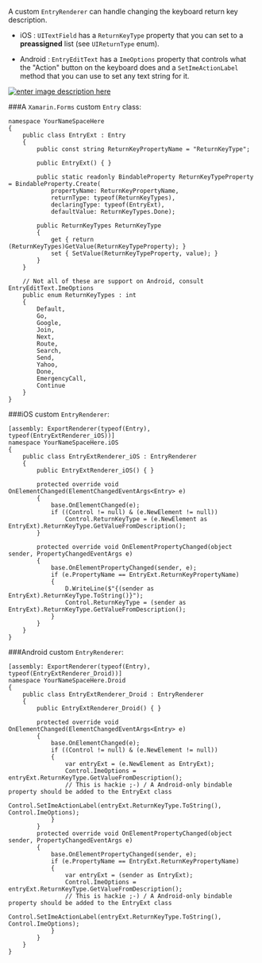 A custom `EntryRenderer` can handle changing the keyboard return key description.

* iOS : `UITextField` has a `ReturnKeyType` property that you can set to a **preassigned** list (see `UIReturnType` enum). 

* Android : `EntryEditText` has a `ImeOptions` property that controls what the "Action" button on the keyboard does and a `SetImeActionLabel` method that you can use to set any text string for it.

[![enter image description here][1]][1]

###A `Xamarin.Forms` custom `Entry` class:

    namespace YourNameSpaceHere
    {
    	public class EntryExt : Entry
    	{
    		public const string ReturnKeyPropertyName = "ReturnKeyType";
    
    		public EntryExt() { }
    
    		public static readonly BindableProperty ReturnKeyTypeProperty = BindableProperty.Create(
    			propertyName: ReturnKeyPropertyName,
    			returnType: typeof(ReturnKeyTypes),
    			declaringType: typeof(EntryExt),
    			defaultValue: ReturnKeyTypes.Done);
    
    		public ReturnKeyTypes ReturnKeyType
    		{
    			get { return (ReturnKeyTypes)GetValue(ReturnKeyTypeProperty); }
    			set { SetValue(ReturnKeyTypeProperty, value); }
    		}
    	}
    
    	// Not all of these are support on Android, consult EntryEditText.ImeOptions
    	public enum ReturnKeyTypes : int
    	{
    		Default,
    		Go,
    		Google,
    		Join,
    		Next,
    		Route,
    		Search,
    		Send,
    		Yahoo,
    		Done,
    		EmergencyCall,
    		Continue
    	}
    }

###iOS custom `EntryRenderer`:

    [assembly: ExportRenderer(typeof(Entry), typeof(EntryExtRenderer_iOS))]
    namespace YourNameSpaceHere.iOS
    {
    	public class EntryExtRenderer_iOS : EntryRenderer
    	{
    		public EntryExtRenderer_iOS() {	}
    
    		protected override void OnElementChanged(ElementChangedEventArgs<Entry> e)
    		{
    			base.OnElementChanged(e);
    			if ((Control != null) & (e.NewElement != null))
    				Control.ReturnKeyType = (e.NewElement as EntryExt).ReturnKeyType.GetValueFromDescription();
    		}
    
    		protected override void OnElementPropertyChanged(object sender, PropertyChangedEventArgs e)
    		{
    			base.OnElementPropertyChanged(sender, e);
    			if (e.PropertyName == EntryExt.ReturnKeyPropertyName)
    			{
    				D.WriteLine($"{(sender as EntryExt).ReturnKeyType.ToString()}");
    				Control.ReturnKeyType = (sender as EntryExt).ReturnKeyType.GetValueFromDescription();
    			}
    		}
    	}
    }

###Android custom `EntryRenderer`:

    [assembly: ExportRenderer(typeof(Entry), typeof(EntryExtRenderer_Droid))]
    namespace YourNameSpaceHere.Droid
    {
    	public class EntryExtRenderer_Droid : EntryRenderer
    	{
    		public EntryExtRenderer_Droid() { }
    
    		protected override void OnElementChanged(ElementChangedEventArgs<Entry> e)
    		{
    			base.OnElementChanged(e);
    			if ((Control != null) & (e.NewElement != null))
    			{
    				var entryExt = (e.NewElement as EntryExt);
    				Control.ImeOptions = entryExt.ReturnKeyType.GetValueFromDescription();
    				// This is hackie ;-) / A Android-only bindable property should be added to the EntryExt class 
    				Control.SetImeActionLabel(entryExt.ReturnKeyType.ToString(), Control.ImeOptions);
    			}
    		}
    		protected override void OnElementPropertyChanged(object sender, PropertyChangedEventArgs e)
    		{
    			base.OnElementPropertyChanged(sender, e);
    			if (e.PropertyName == EntryExt.ReturnKeyPropertyName)
    			{
    				var entryExt = (sender as EntryExt);
    				Control.ImeOptions = entryExt.ReturnKeyType.GetValueFromDescription();
    				// This is hackie ;-) / A Android-only bindable property should be added to the EntryExt class 
    				Control.SetImeActionLabel(entryExt.ReturnKeyType.ToString(), Control.ImeOptions);
    			}
    		}
    	}
    }

  [1]: http://i.stack.imgur.com/fTjM7.png
